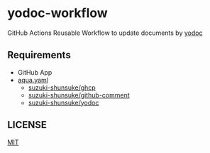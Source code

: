 # yodoc-workflow

GitHub Actions Reusable Workflow to update documents by [yodoc](https://github.com/suzuki-shunsuke/yodoc)

## Requirements

- GitHub App
- [aqua.yaml](https://aquaproj.github.io/)
  - [suzuki-shunsuke/ghcp](https://github.com/suzuki-shunsuke/ghcp)
  - [suzuki-shunsuke/github-comment](https://github.com/suzuki-shunsuke/github-comment)
  - [suzuki-shunsuke/yodoc](https://github.com/suzuki-shunsuke/yodoc)

## LICENSE

[MIT](LICENSE)
